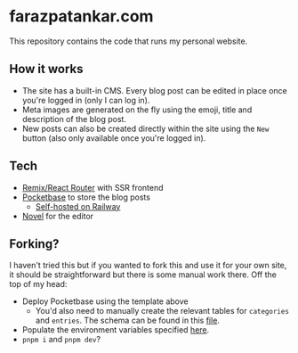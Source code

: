 # farazpatankar.com

This repository contains the code that runs my personal website.

## How it works

- The site has a built-in CMS. Every blog post can be edited in place once you're logged in (only I can log in).
- Meta images are generated on the fly using the emoji, title and description of the blog post.
- New posts can also be created directly within the site using the `New` button (also only available once you're logged in).

## Tech

- [Remix/React Router](https://remix.run/) with SSR frontend
- [Pocketbase](https://pocketbase.io/) to store the blog posts
  - [Self-hosted on Railway](https://railway.com/deploy/XfUmjI)
- [Novel](https://novel.sh/) for the editor

## Forking?

I haven't tried this but if you wanted to fork this and use it for your own site, it should be straightforward but there is some manual work there. Off the top of my head:

- Deploy Pocketbase using the template above
  - You'd also need to manually create the relevant tables for `categories` and `entries`. The schema can be found in this [file](https://github.com/FarazPatankar/fp/blob/main/app/lib/pocketbase/db-types.ts).
- Populate the environment variables specified [here](https://github.com/FarazPatankar/fp/blob/main/app/lib/env.ts).
- `pnpm i` and `pnpm dev`?
